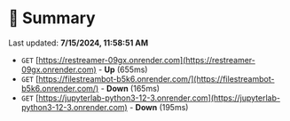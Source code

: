 # 📖 Summary
Last updated: **7/15/2024, 11:58:51 AM**

- `GET` [https://restreamer-09gx.onrender.com](https://restreamer-09gx.onrender.com) - **Up** (655ms)
- `GET` [https://filestreambot-b5k6.onrender.com/](https://filestreambot-b5k6.onrender.com/) - **Down** (165ms)
- `GET` [https://jupyterlab-python3-12-3.onrender.com](https://jupyterlab-python3-12-3.onrender.com) - **Down** (195ms)
